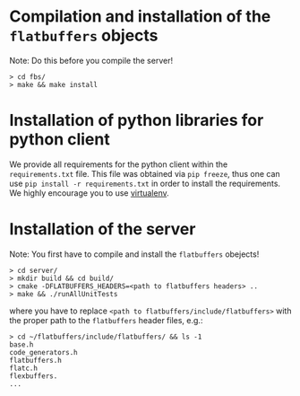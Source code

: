 # Compilation and installation of the `flatbuffers` objects
Note: Do this before you compile the server!
```
> cd fbs/
> make && make install
```

# Installation of python libraries for python client

We provide all requirements for the python client within the `requirements.txt` file.
This file was obtained via `pip freeze`, thus one can use `pip install -r requirements.txt` in order to install the requirements.
We highly encourage you to use [virtualenv](https://virtualenv.pypa.io).

# Installation of the server
Note: You first have to compile and install the `flatbuffers` obejects!
```
> cd server/
> mkdir build && cd build/
> cmake -DFLATBUFFERS_HEADERS=<path to flatbuffers headers> ..
> make && ./runAllUnitTests
```
where you have to replace `<path to flatbuffers/include/flatbuffers>` with the proper path to the `flatbuffers` header files, e.g.:
```
> cd ~/flatbuffers/include/flatbuffers/ && ls -1
base.h
code_generators.h
flatbuffers.h
flatc.h
flexbuffers.
...
```
